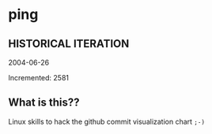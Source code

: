 # ping

## HISTORICAL ITERATION
2004-06-26

Incremented: 2581

## What is this?? 
Linux skills to hack the github commit visualization chart `;-)`
